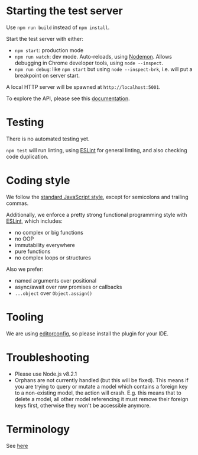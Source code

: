 # Starting the test server

Use `npm run build` instead of `npm install`.

Start the test server with either:
  - `npm start`: production mode
  - `npm run watch`: dev mode.
    Auto-reloads, using [Nodemon](https://github.com/remy/nodemon).
    Allows debugging in Chrome developer tools, using `node --inspect`.
  - `npm run debug`: like `npm start` but using `node --inspect-brk`,
    i.e. will put a breakpoint on server start.

A local HTTP server will be spawned at `http://localhost:5001`.

To explore the API, please see this [documentation](docs/graphql.md).

# Testing

There is no automated testing yet.

`npm test` will run linting, using [ESLint](http://eslint.org/)
for general linting,
and also checking code duplication.

# Coding style

We follow the [standard JavaScript style](https://standardjs.com), except
for semicolons and trailing commas.

Additionally, we enforce a pretty strong functional programming style with
[ESLint](http://eslint.org/), which includes:
  - no complex or big functions
  - no OOP
  - immutability everywhere
  - pure functions
  - no complex loops or structures

Also we prefer:
  - named arguments over positional
  - async/await over raw promises or callbacks
  - `...object` over `Object.assign()`

# Tooling

We are using [editorconfig](http://editorconfig.org/), so please install the plugin for your IDE.

# Troubleshooting

  - Please use Node.js v8.2.1
  - Orphans are not currently handled (but this will be fixed).
    This means if you are trying to query or mutate a model which contains a
    foreign key to a non-existing model, the action will crash.
    E.g. this means that to delete a model, all other model referencing it must
    remove their foreign keys first, otherwise they won't be accessible anymore.

# Terminology

See [here](docs/terminology.md)
